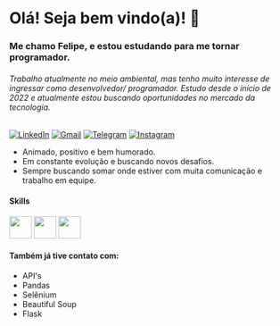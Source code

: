 #  Olá! Seja bem vindo(a)! 🎉
### Me chamo Felipe, e estou estudando para me tornar programador.

###### Trabalho atualmente no meio ambiental, mas tenho muito interesse de ingressar como desenvolvedor/ programador. Estudo desde o início de 2022 e atualmente estou buscando oportunidades no mercado da tecnologia.

[![LinkedIn](https://img.shields.io/badge/linkedin-%230077B5.svg?style=for-the-badge&logo=linkedin&logoColor=white)](https://www.linkedin.com/in/felipembatista/) 
[![Gmail](https://img.shields.io/badge/Gmail-D14836?style=for-the-badge&logo=gmail&logoColor=white)](mailto:profissional.felipemb@gmail.com) [![Telegram](https://img.shields.io/badge/Telegram-2CA5E0?style=for-the-badge&logo=telegram&logoColor=white)](https://t.me/felipemb) [![Instagram](https://img.shields.io/badge/Instagram-%23E4405F.svg?style=for-the-badge&logo=Instagram&logoColor=white)](https://www.instagram.com/felipemb___/)

- Animado, positivo e bem humorado.
- Em constante evolução e buscando novos desafios. 
- Sempre buscando somar onde estiver com muita comunicação e trabalho em equipe.

#### Skills

<div>
<img src="https://cdn.jsdelivr.net/gh/devicons/devicon/icons/python/python-original.svg" style="width: 40px; text-align: center;"/>
<img src="https://cdn.jsdelivr.net/gh/devicons/devicon/icons/html5/html5-plain-wordmark.svg" style="width: 40px; text-align: center;"/>
<img src="https://cdn.jsdelivr.net/gh/devicons/devicon/icons/css3/css3-plain-wordmark.svg" style="width: 40px; text-align: center;"/>
</div>

#### Também já tive contato com:

- API's
- Pandas
- Selênium
- Beautiful Soup
- Flask
